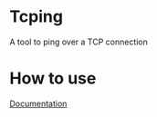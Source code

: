 # Tcping  
A tool to ping over a TCP connection

# How to use  
[Documentation](https://tcping.org)  



